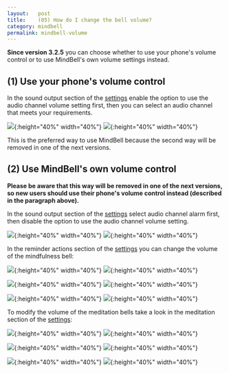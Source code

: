```yaml
---
layout:   post
title:    (05) How do I change the bell volume?
category: mindbell
permalink: mindbell-volume
---
```


**Since version 3.2.5** you can choose whether to use your phone's volume control or to use MindBell's own volume settings instead.

## (1) Use your phone's volume control ##

In the sound output section of the [settings](/mindbell-intro#settings) enable the option to use the audio channel volume setting first,
then you can select an audio channel that meets your requirements.

![](https://github.com/udamken/mindbell/raw/master/misc/Screenshot_volume_en_US_01.png){:height="40%" width="40%"}
![](https://github.com/udamken/mindbell/raw/master/misc/Screenshot_volume_de_DE_01.png){:height="40%" width="40%"}

This is the preferred way to use MindBell because the second way will be removed in one of the next versions.

 
## (2) Use MindBell's own volume control ##

**Please be aware that this way will be removed in one of the next versions, so new users should use their
phone's volume control instead (described in the paragraph above).**

In the sound output section of the [settings](/mindbell-intro#settings) select audio channel alarm first,
then disable the option to use the audio channel volume setting.

![](https://github.com/udamken/mindbell/raw/master/misc/Screenshot_volume_en_US_02.png){:height="40%" width="40%"}
![](https://github.com/udamken/mindbell/raw/master/misc/Screenshot_volume_de_DE_02.png){:height="40%" width="40%"}

In the reminder actions section of the [settings](/mindbell-intro#settings) you can change the volume of the mindfulness bell:

![](https://github.com/udamken/mindbell/raw/master/misc/Screenshot_volume_en_US_03.png){:height="40%" width="40%"}
![](https://github.com/udamken/mindbell/raw/master/misc/Screenshot_volume_de_DE_03.png){:height="40%" width="40%"}

![](https://github.com/udamken/mindbell/raw/master/misc/Screenshot_volume_en_US_04.png){:height="40%" width="40%"}
![](https://github.com/udamken/mindbell/raw/master/misc/Screenshot_volume_de_DE_04.png){:height="40%" width="40%"}

![](https://github.com/udamken/mindbell/raw/master/misc/Screenshot_volume_en_US_05.png){:height="40%" width="40%"}
![](https://github.com/udamken/mindbell/raw/master/misc/Screenshot_volume_de_DE_05.png){:height="40%" width="40%"}

To modify the volume of the meditation bells take a look in the meditation section of the [settings](/mindbell-intro#settings):

![](https://github.com/udamken/mindbell/raw/master/misc/Screenshot_volume_en_US_06.png){:height="40%" width="40%"}
![](https://github.com/udamken/mindbell/raw/master/misc/Screenshot_volume_de_DE_06.png){:height="40%" width="40%"}

![](https://github.com/udamken/mindbell/raw/master/misc/Screenshot_volume_en_US_07.png){:height="40%" width="40%"}
![](https://github.com/udamken/mindbell/raw/master/misc/Screenshot_volume_de_DE_07.png){:height="40%" width="40%"}

![](https://github.com/udamken/mindbell/raw/master/misc/Screenshot_volume_en_US_08.png){:height="40%" width="40%"}
![](https://github.com/udamken/mindbell/raw/master/misc/Screenshot_volume_de_DE_08.png){:height="40%" width="40%"}
